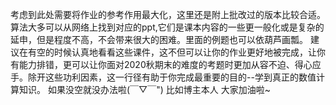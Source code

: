 考虑到此处需要将作业的参考作用最大化，这里还是附上批改过的版本比较合适。
算法大多可以从网络上找到对应的ppt,它们是课本内容的一些更一般化或是复杂的延申，但是程度不高，不会带来很大的困难。里面的例题也可以依葫芦画瓢。
建议在有空的时候认真地看看这些课件，这不但可以让你的作业更好地被完成，让你有能力排错，更可以让你面对2020秋期末的难度的考题时更加从容不迫、得心应手。除开这些功利因素，这一行径有助于你完成最重要的目的--学到真正的数值计算知识。
如果没空就没办法啦(￣▽￣") 比如博主本人
大家加油啦~

